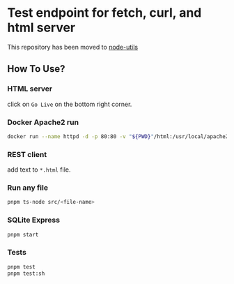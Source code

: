 # Test endpoint for fetch, curl, and html server

This repository has been moved to [node-utils](https://github.com/s-hirano-ist/node-utils)

## How To Use?

### HTML server

click on `Go Live` on the bottom right corner.

### Docker Apache2 run

```bash
docker run --name httpd -d -p 80:80 -v "${PWD}"/html:/usr/local/apache2/htdocs/ httpd
```

### REST client

add text to `*.html` file.

### Run any file

```bash
pnpm ts-node src/<file-name>
```

### SQLite Express

```bash
pnpm start
```

### Tests

```bash
pnpm test
pnpm test:sh
```
